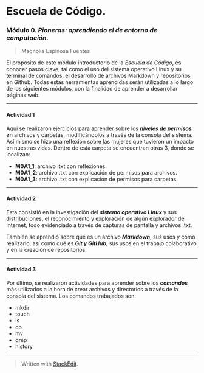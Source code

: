 ﻿# Escuela de Código.
###  Módulo 0.  *Pioneras: aprendiendo el de entorno de computación.* 
>Magnolia Espinosa Fuentes 

El propósito de este módulo introductorio de la *Escuela de Código*, es conocer pasos clave, tal como el uso del sistema operativo Linux y su terminal de comandos, el desarrollo de archivos Markdown y repositorios en Github. Todas estas herramientas aprendidas serán utilizadas a lo largo de los siguientes módulos, con la finalidad de aprender a desarrollar páginas web. 
___

#### Actividad 1
Aquí se realizaron ejercicios para aprender sobre los ***niveles de permisos*** en archivos y carpetas, modificándolos a través de la consola del sistema. 
Así mismo se hizo una reflexión sobre las mujeres que tuvieron un impacto en nuestras vidas. 
Dentro de esta carpeta se encuentran otras 3, donde se localizan:

- **M0A1_1**: archivo .txt con reflexiones. 
- **M0A1_2**: archivo .txt con explicación de permisos para archivos. 
- **M0A1_3**: archivo .txt con explicación de permisos para carpetas.
___
#### Actividad 2 
Ésta consistió en la investigación del ***sistema operativo Linux***  y sus distribuciones, el reconocimiento y exploración de algún explorador de internet, todo evidenciado a través de capturas de pantalla y archivos .txt. 

También se aprendió sobre qué es un archivo ***Markdown***, sus usos y cómo realizarlo; así como qué es ***Git y GitHub***, sus usos en el trabajo colaborativo y en la creación de repositorios.  
___
#### Actividad 3 
Por último, se realizaron actividades para aprender sobre los ***comandos*** más utilizados a la hora de crear archivos y directorios a través de la consola del sistema. 
Los comandos trabajados son: 

- mkdir
- touch
- ls
- cp
- mv 
- grep 
- history 
___

> Written with [StackEdit](https://stackedit.io/).
